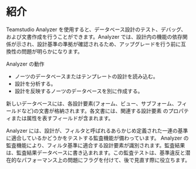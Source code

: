 # 紹介

Teamstudio Analyzer を使用すると、データベース設計のテスト、デバッグ、 および文書作成を行うことができます。Analyzer では、設計内の機能の依存関係が示され、設計基準の準拠が確認されるため、アップグレードを行う前に互換性の問題が明らかになります。 

Analyzer の動作  

* ノーツのデータベースまたはテンプレートの設計を読み込む。
* 設計を分析する。
* 設計を反映するノーツのデータベースを別に作成する。 

新しいデータベースには、各設計要素(フォーム、ビュー、サブフォーム、フィールドなど)の文書が格納されます。各文書には、関連する設計要素 のプロパティまたは属性を表すフィールドが含まれます。  

Analyzer には、設計が、フィルタと呼ばれるあらかじめ定義された一連の基準に適合しているかどうかをテストする監査機能が備わっています。 Analyzer の監査機能により、フィルタ基準に適合する設計要素が識別されます。監査結果は、監査結果データベースに書き込まれます。この監査テストは、基準違反と潜在的なパフォーマンス上の問題にフラグを付けて、後で見直す際に役立ちます。